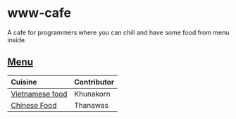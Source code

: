 
# www-cafe

A cafe for programmers where you can chill and have some food from menu inside.

## [Menu](menu.md)

| Cuisine                                    | Contributor           |
|:-------------------------------------------|-----------------------|
| [Vietnamese food](menu.md#Vietnamese-food) | Khunakorn |
| [Chinese Food](menu.md#chinese-food)        | Thanawas         |



